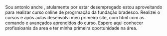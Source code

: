 Sou antonio andre , atulamente por estar desempregado estou aproveitando para realizar curso online de progrmação da fundação bradesco. Realizei o cursos e após aulas desenvolvi
meu primeiro site, com html com as comando e avançados aprendidos do curso. Espero aqui conhecer profissioanis da area e ter minha primeira oportunidade na área.
